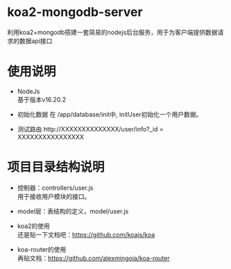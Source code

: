 # koa2-mongodb-server
利用koa2+mongodb搭建一套简易的nodejs后台服务，用于为客户端提供数据请求的数据api接口

# 使用说明
- NodeJs  
  基于版本v16.20.2

- 初始化数据
  在 /app/database/init中, initUser初始化一个用户数据。

- 测试路由
  http://XXXXXXXXXXXXXX/user/info?_id = XXXXXXXXXXXXXXXX

# 项目目录结构说明

- 控制器：controllers/user.js  
  用于接收用户模块的接口。

- model层：表结构的定义，model/user.js  
 
- koa2的使用  
  还是贴一下文档吧：https://github.com/koajs/koa

- koa-router的使用  
  再贴文档：https://github.com/alexmingoia/koa-router 

